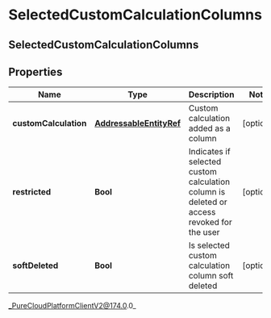# SelectedCustomCalculationColumns

## SelectedCustomCalculationColumns

## Properties

|Name | Type | Description | Notes|
|------------ | ------------- | ------------- | -------------|
| **customCalculation** | [**AddressableEntityRef**](AddressableEntityRef) | Custom calculation added as a column | [optional] |
| **restricted** | **Bool** | Indicates if selected custom calculation column is deleted or access revoked for the user | [optional] |
| **softDeleted** | **Bool** | Is selected custom calculation column soft deleted | [optional] |



_PureCloudPlatformClientV2@174.0.0_
